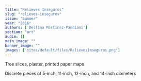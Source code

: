 ```yaml
---
title: "Relieves Inseguros"
slug: "relieves-inseguros"
issue: "Summer"
year: "2016"
authors: ['Delfina Martinez-Pandiani']
section: "art"
audio: []
main_image: ""
banner_image: ""
images: ['sites/default/files/RelievesInseguros.png']
---
```

Tree slices, plaster, printed paper maps

 Discrete pieces of 5-inch, 11-inch, 12-inch, and 14-inch diameters

